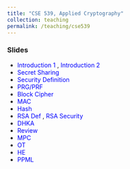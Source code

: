 ```yaml
---
title: "CSE 539, Applied Cryptography"
collection: teaching
permalink: /teaching/cse539
---
```


<h3>  Slides </h3>
<ul>
   <li> <a href="http://nitrieu.github.io/files/lec1.pdf" style="color:blue; text-decoration: none"> Introduction 1 </a>, <a href="http://nitrieu.github.io/files/lec2.pdf" style="color:blue; text-decoration: none"> Introduction 2 </a>  </li>
     <li> <a href="http://nitrieu.github.io/files/lec3.pdf" style="color:blue; text-decoration: none"> Secret Sharing </a>  </li>
      <li> <a href="http://nitrieu.github.io/files/lec4.pdf" style="color:blue; text-decoration: none"> Security Definition </a>  </li>
       <li> <a href="http://nitrieu.github.io/files/lec5.pdf" style="color:blue; text-decoration: none"> PRG/PRF </a>  </li>
         <li> <a href="http://nitrieu.github.io/files/lec6.pdf" style="color:blue; text-decoration: none"> Block Cipher </a>  </li>
           <li> <a href="http://nitrieu.github.io/files/lec7.pdf" style="color:blue; text-decoration: none"> MAC </a>  </li>
            <li> <a href="http://nitrieu.github.io/files/lec8.pdf" style="color:blue; text-decoration: none"> Hash </a>  </li>
              <li> <a href="http://nitrieu.github.io/files/lec9.pdf" style="color:blue; text-decoration: none"> RSA Def </a>, <a href="http://nitrieu.github.io/files/lec7-2.pdf" style="color:blue; text-decoration: none"> RSA Security</a>   </li>
              <li> <a href="http://nitrieu.github.io/files/lec10.pdf" style="color:blue; text-decoration: none"> DHKA</a>  </li>
                <li> <a href="http://nitrieu.github.io/files/lec11.pdf" style="color:blue; text-decoration: none"> Review</a>  </li>
                   <li> <a href="http://nitrieu.github.io/files/lec12.pdf" style="color:blue; text-decoration: none"> MPC</a>  </li>
                   <li> <a href="http://nitrieu.github.io/files/lec13.pdf" style="color:blue; text-decoration: none"> OT</a>  </li>
                       <li> <a href="http://nitrieu.github.io/files/lec14.pdf" style="color:blue; text-decoration: none"> HE</a>  </li>
                       <li> <a href="http://nitrieu.github.io/files/lec15.pdf" style="color:blue; text-decoration: none"> PPML</a>  </li>
              
</ul>
